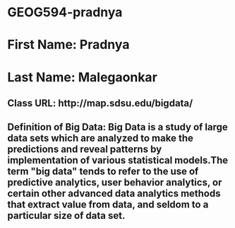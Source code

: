 # GEOG594-pradnya
<h1>First Name: Pradnya</h1>
<h1>Last Name: Malegaonkar</h1>
<h2>Class URL: http://map.sdsu.edu/bigdata/</h2>
<h2>Definition of Big Data: Big Data is a study of large data sets which are analyzed to make the predictions and reveal patterns by implementation of various statistical models.The term "big data" tends to refer to the use of predictive analytics, user behavior analytics, or certain other advanced data analytics methods that extract value from data, and seldom to a particular size of data set.</h2>
